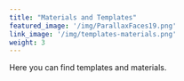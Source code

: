 ```yaml
---
title: "Materials and Templates"
featured_image: '/img/ParallaxFaces19.png'
link_image: '/img/templates-materials.png'
weight: 3
---
```

Here you can find templates and materials.
